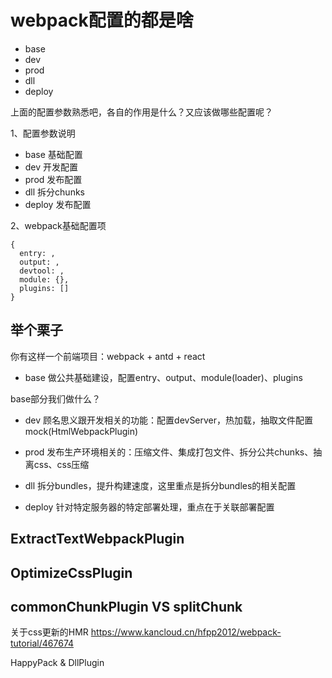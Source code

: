 # webpack配置的都是啥
  - base
  - dev
  - prod
  - dll
  - deploy
  
上面的配置参数熟悉吧，各自的作用是什么？又应该做哪些配置呢？

1、配置参数说明
- base 基础配置
- dev  开发配置 
- prod 发布配置 
- dll  拆分chunks 
- deploy 发布配置

2、webpack基础配置项
```
{
  entry: ,
  output: ,
  devtool: ,
  module: {},
  plugins: []
}
```
## 举个栗子
你有这样一个前端项目：webpack + antd + react

- base 做公共基础建设，配置entry、output、module(loader)、plugins

base部分我们做什么？


- dev 顾名思义跟开发相关的功能：配置devServer，热加载，抽取文件配置mock(HtmlWebpackPlugin)

- prod 发布生产环境相关的：压缩文件、集成打包文件、拆分公共chunks、抽离css、css压缩

- dll 拆分bundles，提升构建速度，这里重点是拆分bundles的相关配置

- deploy 针对特定服务器的特定部署处理，重点在于关联部署配置

## ExtractTextWebpackPlugin
## OptimizeCssPlugin
## commonChunkPlugin VS splitChunk

关于css更新的HMR https://www.kancloud.cn/hfpp2012/webpack-tutorial/467674

HappyPack & DllPlugin
